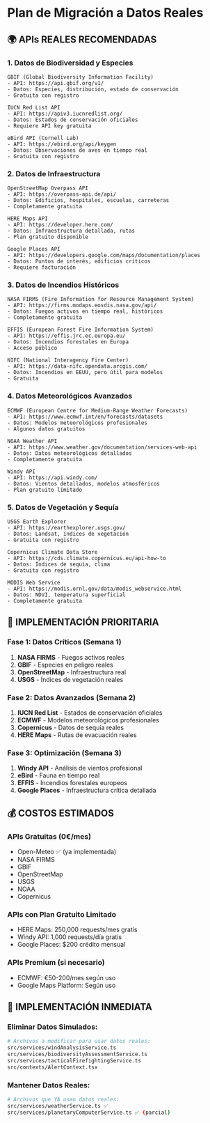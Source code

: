 # Plan de Migración a Datos Reales

## 🌍 **APIs REALES RECOMENDADAS**

### **1. Datos de Biodiversidad y Especies**
```
GBIF (Global Biodiversity Information Facility)
- API: https://api.gbif.org/v1/
- Datos: Especies, distribución, estado de conservación
- Gratuita con registro

IUCN Red List API
- API: https://apiv3.iucnredlist.org/
- Datos: Estados de conservación oficiales
- Requiere API key gratuita

eBird API (Cornell Lab)
- API: https://ebird.org/api/keygen
- Datos: Observaciones de aves en tiempo real
- Gratuita con registro
```

### **2. Datos de Infraestructura**
```
OpenStreetMap Overpass API
- API: https://overpass-api.de/api/
- Datos: Edificios, hospitales, escuelas, carreteras
- Completamente gratuita

HERE Maps API
- API: https://developer.here.com/
- Datos: Infraestructura detallada, rutas
- Plan gratuito disponible

Google Places API
- API: https://developers.google.com/maps/documentation/places
- Datos: Puntos de interés, edificios críticos
- Requiere facturación
```

### **3. Datos de Incendios Históricos**
```
NASA FIRMS (Fire Information for Resource Management System)
- API: https://firms.modaps.eosdis.nasa.gov/api/
- Datos: Fuegos activos en tiempo real, históricos
- Completamente gratuita

EFFIS (European Forest Fire Information System)
- API: https://effis.jrc.ec.europa.eu/
- Datos: Incendios forestales en Europa
- Acceso público

NIFC (National Interagency Fire Center)
- API: https://data-nifc.opendata.arcgis.com/
- Datos: Incendios en EEUU, pero útil para modelos
- Gratuita
```

### **4. Datos Meteorológicos Avanzados**
```
ECMWF (European Centre for Medium-Range Weather Forecasts)
- API: https://www.ecmwf.int/en/forecasts/datasets
- Datos: Modelos meteorológicos profesionales
- Algunos datos gratuitos

NOAA Weather API
- API: https://www.weather.gov/documentation/services-web-api
- Datos: Datos meteorológicos detallados
- Completamente gratuita

Windy API
- API: https://api.windy.com/
- Datos: Vientos detallados, modelos atmosféricos
- Plan gratuito limitado
```

### **5. Datos de Vegetación y Sequía**
```
USGS Earth Explorer
- API: https://earthexplorer.usgs.gov/
- Datos: Landsat, índices de vegetación
- Gratuita con registro

Copernicus Climate Data Store
- API: https://cds.climate.copernicus.eu/api-how-to
- Datos: Índices de sequía, clima
- Gratuita con registro

MODIS Web Service
- API: https://modis.ornl.gov/data/modis_webservice.html
- Datos: NDVI, temperatura superficial
- Completamente gratuita
```

## 🔧 **IMPLEMENTACIÓN PRIORITARIA**

### **Fase 1: Datos Críticos (Semana 1)**
1. **NASA FIRMS** - Fuegos activos reales
2. **GBIF** - Especies en peligro reales
3. **OpenStreetMap** - Infraestructura real
4. **USGS** - Índices de vegetación reales

### **Fase 2: Datos Avanzados (Semana 2)**
1. **IUCN Red List** - Estados de conservación oficiales
2. **ECMWF** - Modelos meteorológicos profesionales
3. **Copernicus** - Datos de sequía reales
4. **HERE Maps** - Rutas de evacuación reales

### **Fase 3: Optimización (Semana 3)**
1. **Windy API** - Análisis de vientos profesional
2. **eBird** - Fauna en tiempo real
3. **EFFIS** - Incendios forestales europeos
4. **Google Places** - Infraestructura crítica detallada

## 💰 **COSTOS ESTIMADOS**

### **APIs Gratuitas (0€/mes)**
- Open-Meteo ✅ (ya implementada)
- NASA FIRMS
- GBIF
- OpenStreetMap
- USGS
- NOAA
- Copernicus

### **APIs con Plan Gratuito Limitado**
- HERE Maps: 250,000 requests/mes gratis
- Windy API: 1,000 requests/día gratis
- Google Places: $200 crédito mensual

### **APIs Premium (si necesario)**
- ECMWF: €50-200/mes según uso
- Google Maps Platform: Según uso

## 🚀 **IMPLEMENTACIÓN INMEDIATA**

### **Eliminar Datos Simulados:**
```bash
# Archivos a modificar para usar datos reales:
src/services/windAnalysisService.ts
src/services/biodiversityAssessmentService.ts
src/services/tacticalFirefightingService.ts
src/contexts/AlertContext.tsx
```

### **Mantener Datos Reales:**
```bash
# Archivos que YA usan datos reales:
src/services/weatherService.ts ✅
src/services/planetaryComputerService.ts ✅ (parcial)
```
